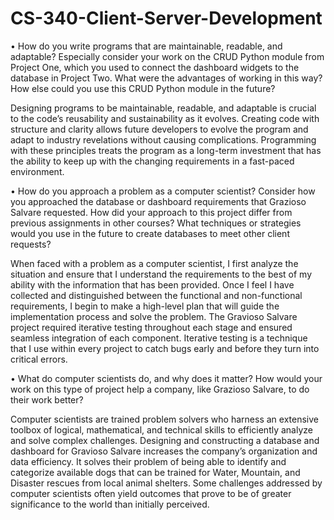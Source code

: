 # CS-340-Client-Server-Development


•	How do you write programs that are maintainable, readable, and adaptable? Especially consider your work on the CRUD Python module from Project One, which you used to connect the dashboard widgets to the database in Project Two. What were the advantages of working in this way? How else could you use this CRUD Python module in the future?

Designing programs to be maintainable, readable, and adaptable is crucial to the code’s reusability and sustainability as it evolves. Creating code with structure and clarity allows future developers to evolve the program and adapt to industry revelations without causing complications. Programming with these principles treats the program as a long-term investment that has the ability to keep up with the changing requirements in a fast-paced environment. 


•	How do you approach a problem as a computer scientist? Consider how you approached the database or dashboard requirements that Grazioso Salvare requested. How did your approach to this project differ from previous assignments in other courses? What techniques or strategies would you use in the future to create databases to meet other client requests?

When faced with a problem as a computer scientist, I first analyze the situation and ensure that I understand the requirements to the best of my ability with the information that has been provided. Once I feel I have collected and distinguished between the functional and non-functional requirements, I begin to make a high-level plan that will guide the implementation process and solve the problem. The Gravioso Salvare project required iterative testing throughout each stage and ensured seamless integration of each  component. Iterative testing is a technique that I use within every project to catch bugs early and before they turn into critical errors. 


•	What do computer scientists do, and why does it matter? How would your work on this type of project help a company, like Grazioso Salvare, to do their work better?

Computer scientists are trained problem solvers who harness an extensive toolbox of logical, mathematical, and technical skills to efficiently analyze and solve complex challenges. Designing and constructing a database and dashboard for Gravioso Salvare increases the company’s organization and data efficiency. It solves their problem of being able to identify and categorize available dogs that can be trained for Water, Mountain, and Disaster rescues from local animal shelters. Some challenges addressed by computer scientists often yield outcomes that prove to be of greater significance to the world than initially perceived.
